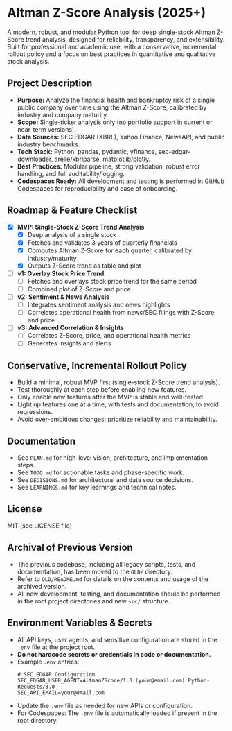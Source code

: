 # Altman Z-Score Analysis (2025+)

A modern, robust, and modular Python tool for deep single-stock Altman Z-Score trend analysis, designed for reliability, transparency, and extensibility. Built for professional and academic use, with a conservative, incremental rollout policy and a focus on best practices in quantitative and qualitative stock analysis.

## Project Description
- **Purpose:** Analyze the financial health and bankruptcy risk of a single public company over time using the Altman Z-Score, calibrated by industry and company maturity.
- **Scope:** Single-ticker analysis only (no portfolio support in current or near-term versions).
- **Data Sources:** SEC EDGAR (XBRL), Yahoo Finance, NewsAPI, and public industry benchmarks.
- **Tech Stack:** Python, pandas, pydantic, yfinance, sec-edgar-downloader, arelle/xbrlparse, matplotlib/plotly.
- **Best Practices:** Modular pipeline, strong validation, robust error handling, and full auditability/logging.
- **Codespaces Ready:** All development and testing is performed in GitHub Codespaces for reproducibility and ease of onboarding.

## Roadmap & Feature Checklist

- [x] **MVP: Single-Stock Z-Score Trend Analysis**
  - [x] Deep analysis of a single stock
  - [x] Fetches and validates 3 years of quarterly financials
  - [x] Computes Altman Z-Score for each quarter, calibrated by industry/maturity
  - [x] Outputs Z-Score trend as table and plot
- [ ] **v1: Overlay Stock Price Trend**
  - [ ] Fetches and overlays stock price trend for the same period
  - [ ] Combined plot of Z-Score and price
- [ ] **v2: Sentiment & News Analysis**
  - [ ] Integrates sentiment analysis and news highlights
  - [ ] Correlates operational health from news/SEC filings with Z-Score and price
- [ ] **v3: Advanced Correlation & Insights**
  - [ ] Correlates Z-Score, price, and operational health metrics
  - [ ] Generates insights and alerts

<!--
## Future (Not in current roadmap)
- Portfolio Analysis: Generalizes pipeline to handle multiple tickers, batch analysis and reporting
-->

## Conservative, Incremental Rollout Policy
- Build a minimal, robust MVP first (single-stock Z-Score trend analysis).
- Test thoroughly at each step before enabling new features.
- Only enable new features after the MVP is stable and well-tested.
- Light up features one at a time, with tests and documentation, to avoid regressions.
- Avoid over-ambitious changes; prioritize reliability and maintainability.

## Documentation
- See `PLAN.md` for high-level vision, architecture, and implementation steps.
- See `TODO.md` for actionable tasks and phase-specific work.
- See `DECISIONS.md` for architectural and data source decisions.
- See `LEARNINGS.md` for key learnings and technical notes.

## License
MIT (see LICENSE file)

## Archival of Previous Version
- The previous codebase, including all legacy scripts, tests, and documentation, has been moved to the `OLD/` directory.
- Refer to `OLD/README.md` for details on the contents and usage of the archived version.
- All new development, testing, and documentation should be performed in the root project directories and new `src/` structure.

## Environment Variables & Secrets
- All API keys, user agents, and sensitive configuration are stored in the `.env` file at the project root.
- **Do not hardcode secrets or credentials in code or documentation.**
- Example `.env` entries:
  ```
  # SEC EDGAR Configuration
  SEC_EDGAR_USER_AGENT=AltmanZScore/1.0 (your@email.com) Python-Requests/3.0
  SEC_API_EMAIL=your@email.com
  ```
- Update the `.env` file as needed for new APIs or configuration.
- For Codespaces: The `.env` file is automatically loaded if present in the root directory.
